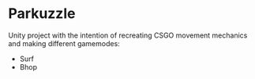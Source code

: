 # Parkuzzle

Unity project with the intention of recreating CSGO movement mechanics and making different gamemodes:
- Surf
- Bhop
